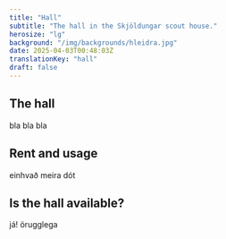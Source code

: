 ```yaml
---
title: "Hall"
subtitle: "The hall in the Skjöldungar scout house."
herosize: "lg"
background: "/img/backgrounds/hleidra.jpg"
date: 2025-04-03T00:48:03Z
translationKey: "hall"
draft: false
---
```


## The hall

bla bla bla

## Rent and usage

einhvað meira dót

## Is the hall available?

já! örugglega
